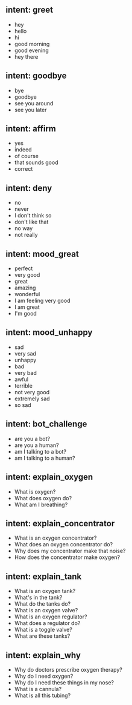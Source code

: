 ## intent: greet
- hey
- hello
- hi
- good morning
- good evening
- hey there

## intent: goodbye
- bye
- goodbye
- see you around
- see you later

## intent: affirm
- yes
- indeed
- of course
- that sounds good
- correct

## intent: deny
- no
- never
- I don't think so
- don't like that
- no way
- not really

## intent: mood_great
- perfect
- very good
- great
- amazing
- wonderful
- I am feeling very good
- I am great
- I'm good

## intent: mood_unhappy
- sad
- very sad
- unhappy
- bad
- very bad
- awful
- terrible
- not very good
- extremely sad
- so sad

## intent: bot_challenge
- are you a bot?
- are you a human?
- am I talking to a bot?
- am I talking to a human?

## intent: explain_oxygen
- What is oxygen?
- What does oxygen do?
- What am I breathing?

## intent: explain_concentrator
- What is an oxygen concentrator?
- What does an oxygen concentrator do?
- Why does my concentrator make that noise?
- How does the concentrator make oxygen?

## intent: explain_tank
- What is an oxygen tank?
- What's in the tank?
- What do the tanks do?
- What is an oxygen valve?
- What is an oxygen regulator?
- What does a regulator do?
- What is a toggle valve?
- What are these tanks?

## intent: explain_why
- Why do doctors prescribe oxygen therapy?
- Why do I need oxygen?
- Why do I need these things in my nose?
- What is a cannula?
- What is all this tubing?
